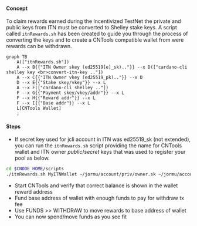 #### Concept

To claim rewards earned during the Incentivized TestNet the private and public keys from ITN must be converted to Shelley stake keys. A script called `itnRewards.sh` has been created to guide you through the process of converting the keys and to create a CNTools compatible wallet from were rewards can be withdrawn. 

<!--details>
<summary>Expand to view</summary-->

```mermaid
graph TB
    A(["itnRewards.sh"])
    A --x B{{"ITN Owner skey (ed25519[e]_sk).."}} --x D(["cardano-cli shelley key <br>convert-itn-key .."])
    A --x C{{"ITN Owner vkey (ed25519_pk).."}} --x D
    D --x E{{"Stake skey/vkey"}} --x L
    A --x F(["cardano-cli shelley .."])
    F --x G{{"Payment skey/vkey/addr"}} --x L
    F --x H{{"Reward addr"}} --x L
    F --x I{{"Base addr"}} --x L
    L[CNTools Wallet]
    ;
```

<!--/details-->

#### Steps

- If secret key used for jcli account in ITN was ed25519_sk (not extended), you can run the `itnRewards.sh` script providing the name for CNTools wallet and ITN owner _public_/_secret_ keys that was used to register your pool as below.
``` bash
cd $CNODE_HOME/scripts
./itnRewards.sh MyITNWallet ~/jormu/account/priv/owner.sk ~/jormu/account/priv/owner.pk
```
- Start CNTools and verify that correct balance is shown in the wallet reward address
- Fund base address of wallet with enough funds to pay for withdraw tx fee
- Use FUNDS >> WITHDRAW to move rewards to base address of wallet
- You can now spend/move funds as you see fit

